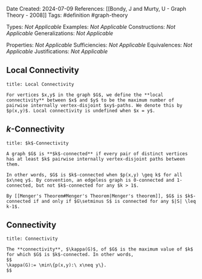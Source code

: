 Date Created: 2024-07-09
References: [[Bondy, J and Murty, U - Graph Theory - 2008]]
Tags: #definition #graph-theory 

Types: <i>Not Applicable</i>
Examples: <i>Not Applicable</i>
Constructions: <i>Not Applicable</i>
Generalizations: <i>Not Applicable</i>

Properties: <i>Not Applicable</i>
Sufficiencies: <i>Not Applicable</i>
Equivalences: <i>Not Applicable</i>
Justifications: <i>Not Applicable</i>

## Local Connectivity

```ad-definition
title: Local Connectivity

For vertices $x,y$ in the graph $G$, we define the **local connectivity** between $x$ and $y$ to be the maximum number of pairwise internally vertex-disjoint $xy$-paths. We denote this by $p(x,y)$. Local connectivity is undefined when $x = y$.
```

## $k$-Connectivity

```ad-definition
title: $k$-Connectivity

A graph $G$ is **$k$-connected** if every pair of distinct vertices has at least $k$ pairwise internally vertex-disjoint paths between them.

In other words, $G$ is $k$-connected when $p(x,y) \geq k$ for all $x\neq y$. By convention, an edgeless graph is 0-connected and 1-connected, but not $k$-connected for any $k > 1$.

By [[Menger's Theorem#Menger's Theorem|Menger's theorem]], $G$ is $k$-connected if and only if $G\setminus S$ is connected for any $|S| \leq k-1$.

```

## Connectivity

```ad-definition
title: Connectivity

The **connectivity**, $\kappa(G)$, of $G$ is the maximum value of $k$ for which $G$ is $k$-connected. In other words,
$$
\kappa(G):= \min\{p(x,y):\ x\neq y\}.
$$
```

